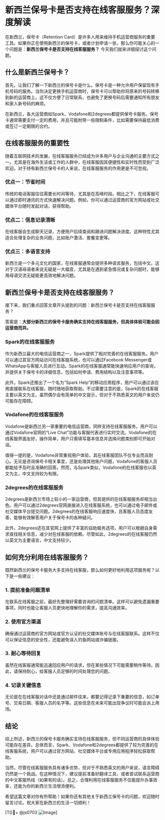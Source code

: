 # 新西兰保号卡是否支持在线客服服务？深度解读

在新西兰，保号卡（Retention Card）是许多人用来维持手机运营商服务的重要工具。如果你正在使用新西兰的保号卡，或者计划申请一张，那么你可能关心的一个问题是：**新西兰保号卡是否支持在线客服服务？** 今天我们就来详细探讨这个问题。

## 什么是新西兰保号卡？

首先，让我们了解一下新西兰的保号卡是什么。保号卡是一种允许用户保留现有手机号码的服务。当你决定更换手机运营商时，保号卡可以帮助你将原来的号码转移到新的运营商上。这不仅方便了日常联系，也避免了更换号码后需要通知所有朋友和家人新号码的麻烦。

在新西兰，各大运营商如Spark、Vodafone和2degrees都提供保号卡服务。保号卡通常需要支付一定的费用，并且可能附带一些限制条件，比如需要保持最低消费或签订一定期限的合约。

## 在线客服服务的重要性

随着互联网技术的发展，在线客服服务已经成为许多用户与企业沟通的主要方式之一。尤其是在海外生活或工作的人群中，在线客服因其便捷性和实时性而受到广泛欢迎。对于持有新西兰保号卡的人来说，在线客服服务的作用更是不可忽视。

### 优点一：节省时间

传统的电话客服往往需要长时间等待，尤其是在高峰时段。相比之下，在线客服可以通过即时通讯的方式快速解决问题。例如，你可以通过运营商的官方网站或社交媒体平台随时发起对话，获得帮助。

### 优点二：信息记录清晰

在线客服会生成聊天记录，方便用户后续查阅和跟进问题解决进度。这种特性尤其适合处理复杂的业务问题，比如账户激活、套餐变更等。

### 优点三：多语言支持

新西兰是一个多元文化的国家，在线客服通常会提供多种语言服务，包括中文。这对于汉语母语者来说无疑是一大福音，尤其是在遇到紧急情况或复杂问题时，能够用母语交流无疑能更高效地解决问题。

## 新西兰保号卡是否支持在线客服服务？

接下来，我们重点回答文章开头提到的问题：新西兰保号卡是否支持在线客服服务？

答案是：**大部分新西兰的保号卡服务确实支持在线客服服务，但具体体验可能会因运营商而异。**

### Spark的在线客服服务

作为新西兰最大的电信运营商之一，Spark提供了相对完善的在线客服服务。用户可以通过其官方网站访问在线客服系统，也可以通过Facebook Messenger或WhatsApp与客服人员进行互动。Spark的在线客服通常能快速响应用户的查询，并提供关于保号卡的详细信息，包括如何申请、费用结构以及注意事项等。

此外，Spark还推出了一个名为“Spark Help”的移动应用程序，用户可以通过该应用直接联系在线客服，随时随地获取帮助。不过需要注意的是，Spark的在线客服主要以英文为主，虽然偶尔会有简单的中文提示，但对于不熟悉英文的用户来说仍可能存在障碍。

### Vodafone的在线客服服务

Vodafone是新西兰另一家重要的电信运营商，同样支持在线客服服务。用户可以通过Vodafone官网的“Live Chat”功能与客服代表进行实时交流。Vodafone的在线客服界面友好，操作简单，用户只需填写基本信息并选择问题类别即可开始对话。

值得一提的是，Vodafone非常重视用户体验，其在线客服团队不仅专业而且耐心。无论是咨询保号卡相关事宜，还是处理其他账户问题，Vodafone的客服人员都能给予及时且准确的回答。然而，与Spark类似，Vodafone的在线客服也以英文为主，中文支持较为有限。

### 2degrees的在线客服服务

2degrees是新西兰市场上较小的一家运营商，但其提供的在线客服服务却相当出色。用户可以通过2degrees官网直接进入在线客服系统，也可以通过电子邮件或社交媒体平台提交问题。2degrees的在线客服响应速度快，且客服人员态度友善，能够有效解答用户关于保号卡的各种疑问。

此外，2degrees还在其官网上提供了丰富的自助服务选项，用户可以根据自身需求查找相关信息，减少对在线客服的依赖。尽管如此，2degrees的在线客服仍然以英文为主要语言，中文支持较少。

## 如何充分利用在线客服服务？

既然新西兰的保号卡服务大多支持在线客服，那么如何更好地利用这项服务呢？以下是一些建议：

### 1. 提前准备问题清单

在联系在线客服之前，最好先整理好需要咨询的问题清单。这样可以避免遗漏重要事项，同时也能让客服人员更快地理解你的需求，提高沟通效率。

### 2. 使用官方渠道

确保通过运营商的官方网站或官方认证的社交媒体账号与在线客服联系。这样不仅可以保证信息的安全性，还能避免误入钓鱼网站或诈骗链接。

### 3. 耐心等待回复

虽然在线客服通常能迅速回应用户的请求，但在某些情况下可能需要稍作等待。因此，请保持耐心，给客服人员足够的时间处理您的问题。

### 4. 记录关键信息

无论是在在线客服对话中还是通过邮件往来，都要记得记录下重要的信息，如订单号、交易日期、客服人员的名字等。这些信息在未来可能出现争议时可能会派上用场。

## 结论

综上所述，新西兰的保号卡服务确实支持在线客服服务，但不同运营商的具体体验可能存在差异。总体而言，Spark、Vodafone和2degrees都提供了较为完善的在线客服系统，用户可以通过官方网站、社交媒体平台或专用应用程序轻松获取帮助。

当然，尽管在线客服服务具有诸多优势，但对于不熟悉英文的用户来说，语言障碍仍然是一个挑战。在这种情况下，建议提前准备好翻译工具，或者尝试联系运营商的中文客服热线（如果有的话）。总之，合理利用在线客服服务不仅能提升办事效率，还能为你的新西兰生活增添便利。

希望这篇文章对你有所帮助！如果你还有其他关于新西兰保号卡的问题，欢迎随时留言讨论。祝大家在新西兰的生活一切顺利！

[TG💪+ @jx0703 ![Image](https://github.com/user-attachments/assets/dbca1d08-cadb-493c-b0ec-ad6f7a83f270)]